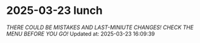 # 2025-03-23 lunch
*THERE COULD BE MISTAKES AND LAST-MINIUTE CHANGES! CHECK THE MENU BEFORE YOU GO!*
Updated at: 2025-03-23 16:09:39
